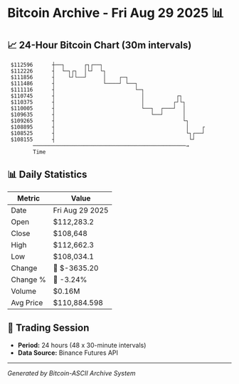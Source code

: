 # Bitcoin Archive - Fri Aug 29 2025 📊

## 📈 24-Hour Bitcoin Chart (30m intervals)

```
 $112596      ┼──┐      ┌┐┌──┐                                 
 $112226      ┤  └─┐┌┐  │└┘  └┐                                
 $111856      ┤    └┘└──┘     │    ┌─┐                         
 $111486      ┤               └────┘ └──┐                      
 $111116      ┤                         └─┐                    
 $110745      ┤                           │          ┌┐        
 $110375      ┤                           │         ┌┘└┐       
 $110005      ┤                           └──┐  ┌───┘  │       
 $109635      ┤                              └──┘      │       
 $109265      ┤                                        └┐      
 $108895      ┤                                         │    ┌ 
 $108525      ┤                                         └┐┌──┘ 
 $108155      ┤                                          └┘    
        ────────────────────────────────────────────────→
        Time
```

## 📊 Daily Statistics

| Metric | Value |
|--------|-------|
| Date | Fri Aug 29 2025 |
| Open | $112,283.2 |
| Close | $108,648 |
| High | $112,662.3 |
| Low | $108,034.1 |
| Change | 🔴 $-3635.20 |
| Change % | 🔴 -3.24% |
| Volume | $0.16M |
| Avg Price | $110,884.598 |

## 📅 Trading Session

- **Period:** 24 hours (48 x 30-minute intervals)
- **Data Source:** Binance Futures API

---
*Generated by Bitcoin-ASCII Archive System*
